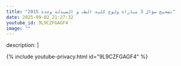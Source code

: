 ```yaml
---
title: "تصحيح سؤال 3 مباراة ولوج كلية الطب و الصيدلة وجدة 2015"
date: 2025-09-02 21:27:32 
youtube_id: 9L9CZFGAGF4
image: ""
---
```

description: |
  
{% include youtube-privacy.html id="9L9CZFGAGF4" %}
